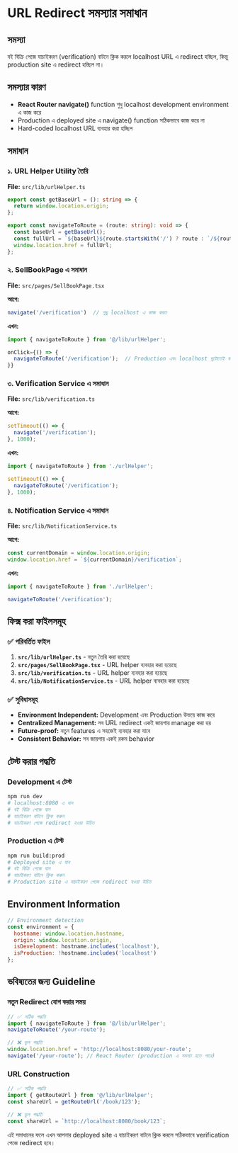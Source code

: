 # URL Redirect সমস্যার সমাধান

## সমস্যা
বই বিক্রি পেজে যাচাইকরণ (verification) বাটনে ক্লিক করলে localhost URL এ redirect হচ্ছিল, কিন্তু production site এ redirect হচ্ছিল না।

## সমস্যার কারণ
- **React Router navigate()** function শুধু localhost development environment এ কাজ করে
- Production এ deployed site এ navigate() function সঠিকভাবে কাজ করে না
- Hard-coded localhost URL ব্যবহার করা হচ্ছিল

## সমাধান

### ১. URL Helper Utility তৈরি
**File:** `src/lib/urlHelper.ts`

```typescript
export const getBaseUrl = (): string => {
  return window.location.origin;
};

export const navigateToRoute = (route: string): void => {
  const baseUrl = getBaseUrl();
  const fullUrl = `${baseUrl}${route.startsWith('/') ? route : `/${route}`}`;
  window.location.href = fullUrl;
};
```

### ২. SellBookPage এ সমাধান
**File:** `src/pages/SellBookPage.tsx`

**আগে:**
```javascript
navigate('/verification')  // শুধু localhost এ কাজ করত
```

**এখন:**
```javascript
import { navigateToRoute } from '@/lib/urlHelper';

onClick={() => {
  navigateToRoute('/verification');  // Production এবং localhost দুটোতেই কাজ করে
}}
```

### ৩. Verification Service এ সমাধান
**File:** `src/lib/verification.ts`

**আগে:**
```javascript
setTimeout(() => {
  navigate('/verification');
}, 1000);
```

**এখন:**
```javascript
import { navigateToRoute } from './urlHelper';

setTimeout(() => {
  navigateToRoute('/verification');
}, 1000);
```

### ৪. Notification Service এ সমাধান
**File:** `src/lib/NotificationService.ts`

**আগে:**
```javascript
const currentDomain = window.location.origin;
window.location.href = `${currentDomain}/verification`;
```

**এখন:**
```javascript
import { navigateToRoute } from './urlHelper';

navigateToRoute('/verification');
```

## ফিক্স করা ফাইলসমূহ

### ✅ পরিবর্তিত ফাইল
1. **`src/lib/urlHelper.ts`** - নতুন তৈরি করা হয়েছে
2. **`src/pages/SellBookPage.tsx`** - URL helper ব্যবহার করা হয়েছে
3. **`src/lib/verification.ts`** - URL helper ব্যবহার করা হয়েছে
4. **`src/lib/NotificationService.ts`** - URL helper ব্যবহার করা হয়েছে

### ✅ সুবিধাসমূহ
- **Environment Independent:** Development এবং Production উভয়ে কাজ করে
- **Centralized Management:** সব URL redirect একই জায়গায় manage করা হয়
- **Future-proof:** নতুন features এ সহজেই ব্যবহার করা যাবে
- **Consistent Behavior:** সব জায়গায় একই রকম behavior

## টেস্ট করার পদ্ধতি

### Development এ টেস্ট
```bash
npm run dev
# localhost:8080 এ যান
# বই বিক্রি পেজে যান
# যাচাইকরণ বাটনে ক্লিক করুন
# যাচাইকরণ পেজে redirect হওয়া উচিত
```

### Production এ টেস্ট
```bash
npm run build:prod
# Deployed site এ যান
# বই বিক্রি পেজে যান
# যাচাইকরণ বাটনে ক্লিক করুন
# Production site এ যাচাইকরণ পেজে redirect হওয়া উচিত
```

## Environment Information
```javascript
// Environment detection
const environment = {
  hostname: window.location.hostname,
  origin: window.location.origin,
  isDevelopment: hostname.includes('localhost'),
  isProduction: !hostname.includes('localhost')
};
```

## ভবিষ্যতের জন্য Guideline

### নতুন Redirect যোগ করার সময়
```javascript
// ✅ সঠিক পদ্ধতি
import { navigateToRoute } from '@/lib/urlHelper';
navigateToRoute('/your-route');

// ❌ ভুল পদ্ধতি
window.location.href = 'http://localhost:8080/your-route';
navigate('/your-route'); // React Router (production এ সমস্যা হতে পারে)
```

### URL Construction
```javascript
// ✅ সঠিক পদ্ধতি
import { getRouteUrl } from '@/lib/urlHelper';
const shareUrl = getRouteUrl('/book/123');

// ❌ ভুল পদ্ধতি
const shareUrl = `http://localhost:8080/book/123`;
```

এই সমাধানের ফলে এখন আপনার deployed site এ যাচাইকরণ বাটনে ক্লিক করলে সঠিকভাবে verification পেজে redirect হবে।

